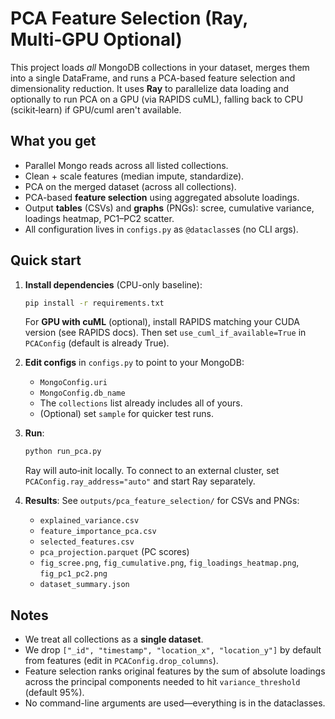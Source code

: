 # PCA Feature Selection (Ray, Multi‑GPU Optional)

This project loads *all* MongoDB collections in your dataset, merges them into a single DataFrame, and runs a PCA-based feature selection and dimensionality reduction. It uses **Ray** to parallelize data loading and optionally to run PCA on a GPU (via RAPIDS cuML), falling back to CPU (scikit‑learn) if GPU/cuml aren't available.

## What you get
- Parallel Mongo reads across all listed collections.
- Clean + scale features (median impute, standardize).
- PCA on the merged dataset (across all collections).
- PCA-based **feature selection** using aggregated absolute loadings.
- Output **tables** (CSVs) and **graphs** (PNGs): scree, cumulative variance, loadings heatmap, PC1–PC2 scatter.
- All configuration lives in `configs.py` as `@dataclass`es (no CLI args).

## Quick start
1. **Install dependencies** (CPU-only baseline):
   ```bash
   pip install -r requirements.txt
   ```
   For **GPU with cuML** (optional), install RAPIDS matching your CUDA version (see RAPIDS docs). Then set `use_cuml_if_available=True` in `PCAConfig` (default is already True).

2. **Edit configs** in `configs.py` to point to your MongoDB:
   - `MongoConfig.uri`
   - `MongoConfig.db_name`
   - The `collections` list already includes all of yours.
   - (Optional) set `sample` for quicker test runs.

3. **Run**:
   ```bash
   python run_pca.py
   ```

   Ray will auto‑init locally. To connect to an external cluster, set `PCAConfig.ray_address="auto"` and start Ray separately.

4. **Results**:
   See `outputs/pca_feature_selection/` for CSVs and PNGs:
   - `explained_variance.csv`
   - `feature_importance_pca.csv`
   - `selected_features.csv`
   - `pca_projection.parquet` (PC scores)
   - `fig_scree.png`, `fig_cumulative.png`, `fig_loadings_heatmap.png`, `fig_pc1_pc2.png`
   - `dataset_summary.json`

## Notes
- We treat all collections as a **single dataset**.
- We drop `["_id", "timestamp", "location_x", "location_y"]` by default from features (edit in `PCAConfig.drop_columns`).
- Feature selection ranks original features by the sum of absolute loadings across the principal components needed to hit `variance_threshold` (default 95%).
- No command-line arguments are used—everything is in the dataclasses.
